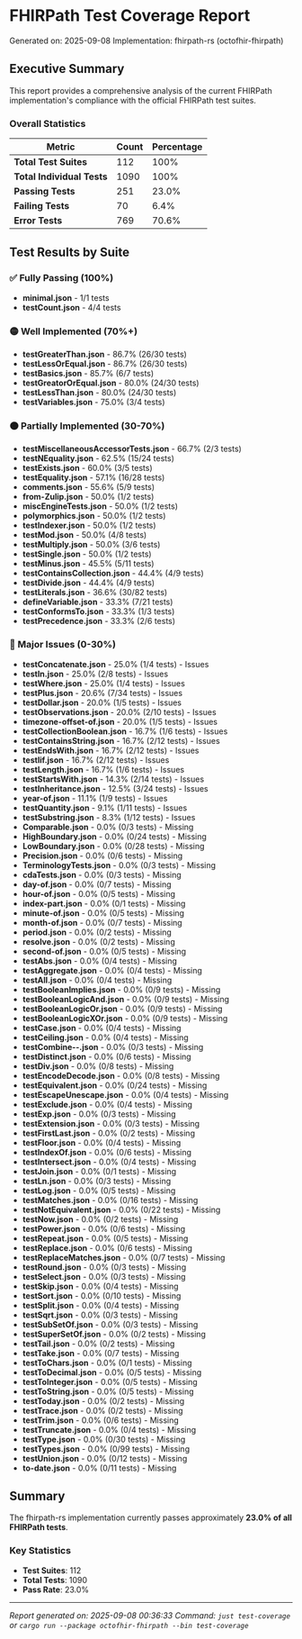 # FHIRPath Test Coverage Report

Generated on: 2025-09-08
Implementation: fhirpath-rs (octofhir-fhirpath)

## Executive Summary

This report provides a comprehensive analysis of the current FHIRPath implementation's compliance with the official FHIRPath test suites.

### Overall Statistics

| Metric | Count | Percentage |
|--------|-------|------------|
| **Total Test Suites** | 112 | 100% |
| **Total Individual Tests** | 1090 | 100% |
| **Passing Tests** | 251 | 23.0% |
| **Failing Tests** | 70 | 6.4% |
| **Error Tests** | 769 | 70.6% |

## Test Results by Suite

### ✅ Fully Passing (100%)

- **minimal.json** - 1/1 tests
- **testCount.json** - 4/4 tests

### 🟡 Well Implemented (70%+)

- **testGreaterThan.json** - 86.7% (26/30 tests)
- **testLessOrEqual.json** - 86.7% (26/30 tests)
- **testBasics.json** - 85.7% (6/7 tests)
- **testGreatorOrEqual.json** - 80.0% (24/30 tests)
- **testLessThan.json** - 80.0% (24/30 tests)
- **testVariables.json** - 75.0% (3/4 tests)

### 🟠 Partially Implemented (30-70%)

- **testMiscellaneousAccessorTests.json** - 66.7% (2/3 tests)
- **testNEquality.json** - 62.5% (15/24 tests)
- **testExists.json** - 60.0% (3/5 tests)
- **testEquality.json** - 57.1% (16/28 tests)
- **comments.json** - 55.6% (5/9 tests)
- **from-Zulip.json** - 50.0% (1/2 tests)
- **miscEngineTests.json** - 50.0% (1/2 tests)
- **polymorphics.json** - 50.0% (1/2 tests)
- **testIndexer.json** - 50.0% (1/2 tests)
- **testMod.json** - 50.0% (4/8 tests)
- **testMultiply.json** - 50.0% (3/6 tests)
- **testSingle.json** - 50.0% (1/2 tests)
- **testMinus.json** - 45.5% (5/11 tests)
- **testContainsCollection.json** - 44.4% (4/9 tests)
- **testDivide.json** - 44.4% (4/9 tests)
- **testLiterals.json** - 36.6% (30/82 tests)
- **defineVariable.json** - 33.3% (7/21 tests)
- **testConformsTo.json** - 33.3% (1/3 tests)
- **testPrecedence.json** - 33.3% (2/6 tests)

### 🔴 Major Issues (0-30%)

- **testConcatenate.json** - 25.0% (1/4 tests) - Issues
- **testIn.json** - 25.0% (2/8 tests) - Issues
- **testWhere.json** - 25.0% (1/4 tests) - Issues
- **testPlus.json** - 20.6% (7/34 tests) - Issues
- **testDollar.json** - 20.0% (1/5 tests) - Issues
- **testObservations.json** - 20.0% (2/10 tests) - Issues
- **timezone-offset-of.json** - 20.0% (1/5 tests) - Issues
- **testCollectionBoolean.json** - 16.7% (1/6 tests) - Issues
- **testContainsString.json** - 16.7% (2/12 tests) - Issues
- **testEndsWith.json** - 16.7% (2/12 tests) - Issues
- **testIif.json** - 16.7% (2/12 tests) - Issues
- **testLength.json** - 16.7% (1/6 tests) - Issues
- **testStartsWith.json** - 14.3% (2/14 tests) - Issues
- **testInheritance.json** - 12.5% (3/24 tests) - Issues
- **year-of.json** - 11.1% (1/9 tests) - Issues
- **testQuantity.json** - 9.1% (1/11 tests) - Issues
- **testSubstring.json** - 8.3% (1/12 tests) - Issues
- **Comparable.json** - 0.0% (0/3 tests) - Missing
- **HighBoundary.json** - 0.0% (0/24 tests) - Missing
- **LowBoundary.json** - 0.0% (0/28 tests) - Missing
- **Precision.json** - 0.0% (0/6 tests) - Missing
- **TerminologyTests.json** - 0.0% (0/3 tests) - Missing
- **cdaTests.json** - 0.0% (0/3 tests) - Missing
- **day-of.json** - 0.0% (0/7 tests) - Missing
- **hour-of.json** - 0.0% (0/5 tests) - Missing
- **index-part.json** - 0.0% (0/1 tests) - Missing
- **minute-of.json** - 0.0% (0/5 tests) - Missing
- **month-of.json** - 0.0% (0/7 tests) - Missing
- **period.json** - 0.0% (0/2 tests) - Missing
- **resolve.json** - 0.0% (0/2 tests) - Missing
- **second-of.json** - 0.0% (0/5 tests) - Missing
- **testAbs.json** - 0.0% (0/4 tests) - Missing
- **testAggregate.json** - 0.0% (0/4 tests) - Missing
- **testAll.json** - 0.0% (0/4 tests) - Missing
- **testBooleanImplies.json** - 0.0% (0/9 tests) - Missing
- **testBooleanLogicAnd.json** - 0.0% (0/9 tests) - Missing
- **testBooleanLogicOr.json** - 0.0% (0/9 tests) - Missing
- **testBooleanLogicXOr.json** - 0.0% (0/9 tests) - Missing
- **testCase.json** - 0.0% (0/4 tests) - Missing
- **testCeiling.json** - 0.0% (0/4 tests) - Missing
- **testCombine--.json** - 0.0% (0/3 tests) - Missing
- **testDistinct.json** - 0.0% (0/6 tests) - Missing
- **testDiv.json** - 0.0% (0/8 tests) - Missing
- **testEncodeDecode.json** - 0.0% (0/8 tests) - Missing
- **testEquivalent.json** - 0.0% (0/24 tests) - Missing
- **testEscapeUnescape.json** - 0.0% (0/4 tests) - Missing
- **testExclude.json** - 0.0% (0/4 tests) - Missing
- **testExp.json** - 0.0% (0/3 tests) - Missing
- **testExtension.json** - 0.0% (0/3 tests) - Missing
- **testFirstLast.json** - 0.0% (0/2 tests) - Missing
- **testFloor.json** - 0.0% (0/4 tests) - Missing
- **testIndexOf.json** - 0.0% (0/6 tests) - Missing
- **testIntersect.json** - 0.0% (0/4 tests) - Missing
- **testJoin.json** - 0.0% (0/1 tests) - Missing
- **testLn.json** - 0.0% (0/3 tests) - Missing
- **testLog.json** - 0.0% (0/5 tests) - Missing
- **testMatches.json** - 0.0% (0/16 tests) - Missing
- **testNotEquivalent.json** - 0.0% (0/22 tests) - Missing
- **testNow.json** - 0.0% (0/2 tests) - Missing
- **testPower.json** - 0.0% (0/6 tests) - Missing
- **testRepeat.json** - 0.0% (0/5 tests) - Missing
- **testReplace.json** - 0.0% (0/6 tests) - Missing
- **testReplaceMatches.json** - 0.0% (0/7 tests) - Missing
- **testRound.json** - 0.0% (0/3 tests) - Missing
- **testSelect.json** - 0.0% (0/3 tests) - Missing
- **testSkip.json** - 0.0% (0/4 tests) - Missing
- **testSort.json** - 0.0% (0/10 tests) - Missing
- **testSplit.json** - 0.0% (0/4 tests) - Missing
- **testSqrt.json** - 0.0% (0/3 tests) - Missing
- **testSubSetOf.json** - 0.0% (0/3 tests) - Missing
- **testSuperSetOf.json** - 0.0% (0/2 tests) - Missing
- **testTail.json** - 0.0% (0/2 tests) - Missing
- **testTake.json** - 0.0% (0/7 tests) - Missing
- **testToChars.json** - 0.0% (0/1 tests) - Missing
- **testToDecimal.json** - 0.0% (0/5 tests) - Missing
- **testToInteger.json** - 0.0% (0/5 tests) - Missing
- **testToString.json** - 0.0% (0/5 tests) - Missing
- **testToday.json** - 0.0% (0/2 tests) - Missing
- **testTrace.json** - 0.0% (0/2 tests) - Missing
- **testTrim.json** - 0.0% (0/6 tests) - Missing
- **testTruncate.json** - 0.0% (0/4 tests) - Missing
- **testType.json** - 0.0% (0/30 tests) - Missing
- **testTypes.json** - 0.0% (0/99 tests) - Missing
- **testUnion.json** - 0.0% (0/12 tests) - Missing
- **to-date.json** - 0.0% (0/11 tests) - Missing

## Summary

The fhirpath-rs implementation currently passes approximately **23.0% of all FHIRPath tests**.

### Key Statistics
- **Test Suites**: 112
- **Total Tests**: 1090
- **Pass Rate**: 23.0%

---

*Report generated on: 2025-09-08 00:36:33*
*Command: `just test-coverage` or `cargo run --package octofhir-fhirpath --bin test-coverage`*
